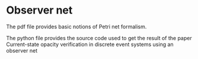 # Observer net

The pdf file provides basic notions of Petri net formalism.

The python file provides the source code used to get the result of the paper Current-state opacity verification in discrete event systems using an observer net
